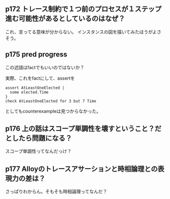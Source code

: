 ## p172 トレース制約で１つ前のプロセスが１ステップ進む可能性があるとしているのはなぜ？

これ、言ってる意味が分からない。
インスタンスの図を描いてみたほうがよさそう。

## p175 pred progress

この述語はfactでもいいのではないか？

実際、これをfactにして、assertを

```
assert AtLeastOneElected |
  some elected.Time
}
check AtLeastOneElected for 3 but 7 Time
```

としてもcounterexampleは見つからなかった。

## p176 上の話はスコープ単調性を壊すということ？だとしたら問題になる？

スコープ単調性ってなんだっけ？

## p177 Alloyのトレースアサーションと時相論理との表現力の差は？

さっぱりわからん。そもそも時相論理ってなんだ？
